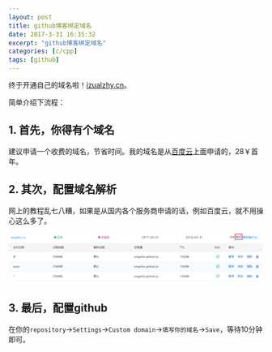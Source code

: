 ```yaml
---
layout: post
title: github博客绑定域名
date: 2017-3-31 16:35:32
excerpt: "github博客绑定域名"
categories: [c/cpp]
tags: [github]
---
```


终于开通自己的域名啦！[izualzhy.cn](izualzhy.cn)。

简单介绍下流程：

<!--more-->

## 1. 首先，你得有个域名

建议申请一个收费的域名，节省时间。我的域名是从[百度云](cloud.baidu.com)上面申请的，28￥首年。

## 2. 其次，配置域名解析

网上的教程乱七八糟，如果是从国内各个服务商申请的话，例如百度云，就不用操心这么多了。

![baidu_cloud_domain](/assets/images/cloud_baidu_domain.png)

## 3. 最后，配置github

在你的`repository`->`Settings`->`Custom domain`->`填写你的域名`->`Save`，等待10分钟即可。
